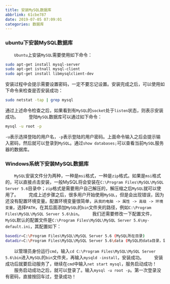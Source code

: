 ```yaml
---
title: 安装MySQL数据库
abbrlink: 61cbe787
date: 2019-07-05 07:09:01
categories: 数据库
---
```

### ubuntu下安装MySQL数据库

&emsp;&emsp;`Ubuntu`上安装`MySQL`需要使用如下命令：

``` bash
sudo apt-get install mysql-server
sudo apt-get istnall mysql-client
sudo apt-get install libmysqlclient-dev
```

安装过程中会提示需要设置密码，一定不要忘记设置。安装完成之后，可以使用如下命令来检查是否安装成功：

``` bash
sudo netstat -tap | grep mysql
```

通过上述命令检查之后，如果看到有`MySQL`的`socket`处于`listen`状态，则表示安装成功。
&emsp;&emsp;登陆`MySQL`数据库可以通过如下命令：

``` bash
mysql -u root -p
```

`-u`表示选择登陆的用户名，`-p`表示登陆的用户密码。上面命令输入之后会提示输入密码，然后就可以登录到`MySQL`。通过`show databases;`可以查看当前`MySQL`服务器的数据库。

### Windows系统下安装MySQL数据库

&emsp;&emsp;`MySQL`安装文件分为两种，一种是`msi`格式，一种是`zip`格式。如果是`msi`格式的，可以直接点击安装，一般MySQL将会安装在`C:\Program Files\MySQL\MySQL Server 5.6`目录中；`zip`格式是需要用户自己解压的，解压缩之后`MySQL`就可以使用了。
&emsp;&emsp;完成上述步骤之后，很多用户开始使用`MySQL`，但是会出现错误，因为还没有配置环境变量。配置环境变量很简单，从`我的电脑 -> 属性 -> 高级 -> 环境变量`，选择`PATH`，在其后面添加`MySQL`的`bin`文件夹的路径，例如`C:\Program Files\MySQL\MySQL Server 5.6\bin`。
&emsp;&emsp;我们还需要修改一下配置文件，`MySQL`默认的配置文件是`C:\Program Files\MySQL\MySQL Server 5.6\my-default.ini`，其配置如下：

``` bash
basedir=C:\Program Files\MySQL\MySQL Server 5.6 (MySQL所在目录)
datadir=C:\Program Files\MySQL\MySQL Server 5.6\data (MySQL的data目录，需要在MySQL的根目录下新建)
```

&emsp;&emsp;以管理员身份运行`cmd`，输入`cd C:\Program Files\MySQL\MySQL Server 5.6\bin`进入`MySQL`的`bin`文件夹，再输入`mysqld -install`，安装成功。
&emsp;&emsp;安装成功后就要启动服务了，继续在`cmd`中输入`net start mysql`，服务启动成功！
&emsp;&emsp;服务启动成功之后，就可以登录了。输入`mysql -u root -p`。第一次登录没有密码，直接按回车过，登录成功！